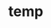 # temp



































































































































































































